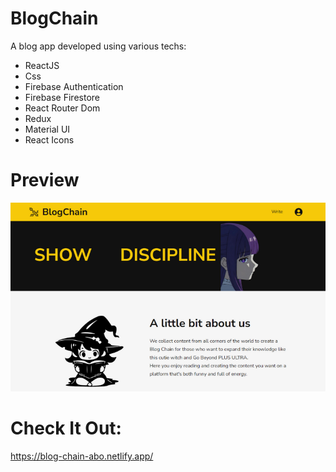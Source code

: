 # BlogChain

A blog app developed using various techs:
- ReactJS
- Css
- Firebase Authentication
- Firebase Firestore
- React Router Dom
- Redux
- Material UI
- React Icons

# Preview
![app preview](https://github.com/Malekabo123/BlogChain/blob/main/public/Cream%20and%20Green%20Wedding%20Program.png?raw=true)

# Check It Out:
https://blog-chain-abo.netlify.app/


